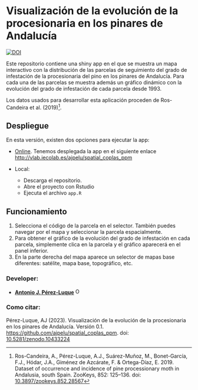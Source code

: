 # Visualización de la evolución de la procesionaria en los pinares de Andalucía

[![DOI](https://zenodo.org/badge/734796915.svg)](https://zenodo.org/doi/10.5281/zenodo.10433224)


Este repositorio contiene una shiny app en el que se muestra un mapa interactivo con la distribución de las parcelas de seguimiento del grado de infestación de la procesionaria del pino en los pinares de Andalucía. Para cada una de las parcelas se muestra además un gráfico dinámico con la evolución del grado de infestación de cada parcela desde 1993. 

Los datos usados para desarrollar esta aplicación proceden de Ros-Candeira et al. (2019)[^1]. 

[^1]: Ros-Candeira, A., Pérez-Luque, A.J., Suárez-Muñoz, M., Bonet-García, F.J., Hódar, J.A., Giménez de Azcárate, F. & Ortega-Díaz, E. 2019. Dataset of occurrence and incidence of pine processionary moth in Andalusia, south Spain. ZooKeys, 852: 125–136. doi: [10.3897/zookeys.852.28567](https://doi.org/10.3897/zookeys.852.28567)

## Despliegue
En esta versión, existen dos opciones para ejecutar la app: 

- [Online](http://vlab.iecolab.es/ajpelu/spatial_coplas_ppm). Tenemos desplegada la app en el siguiente enlace http://vlab.iecolab.es/ajpelu/spatial_coplas_ppm

- Local: 
    
    - Descarga el repositorio. 
    - Abre el proyecto con Rstudio
    - Ejecuta el archivo `app.R` 

## Funcionamiento

1. Selecciona el código de la parcela en el selector. También puedes navegar por el mapa y seleccionar la parcela espacialmente. 
2. Para obtener el gráfico de la evolución del grado de infestación en cada parcela, simplemente clica en la parcela y el gráfico aparecerá en el panel inferior. 
3. En la parte derecha del mapa aparece un selector de mapas base diferentes: satélite, mapa base, topográfico, etc. 

### Developer: 
- [**Antonio J. Pérez-Luque**](https://github.com/ajpelu) <a href="https://orcid.org/0000-0002-1747-0469" target="orcid.widget"> <img src="https://info.orcid.org/wp-content/uploads/2019/11/orcid_16x16.png" alt="ORCID logo" width="16" height="16"/></a> 

### Como citar: 
Pérez-Luque, AJ (2023). Visualización de la evolución de la procesionaria en los pinares de Andalucía. Versión 0.1. https://github.com/ajpelu/spatial_coplas_ppm. doi: [10.5281/zenodo.10433224](https://zenodo.org/doi/10.5281/zenodo.10433224)





